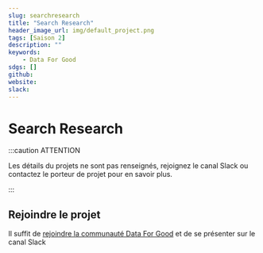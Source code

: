 ```yaml
---
slug: searchresearch
title: "Search Research"
header_image_url: img/default_project.png
tags: [Saison 2]
description: ""
keywords:
    - Data For Good
sdgs: []
github: 
website: 
slack: 
---
```


# Search Research

:::caution ATTENTION

Les détails du projets ne sont pas renseignés, rejoignez le canal Slack ou contactez le porteur de projet pour en savoir plus.

:::


## Rejoindre le projet
Il suffit de [rejoindre la communauté Data For Good](/join) et de se présenter sur le canal Slack 

